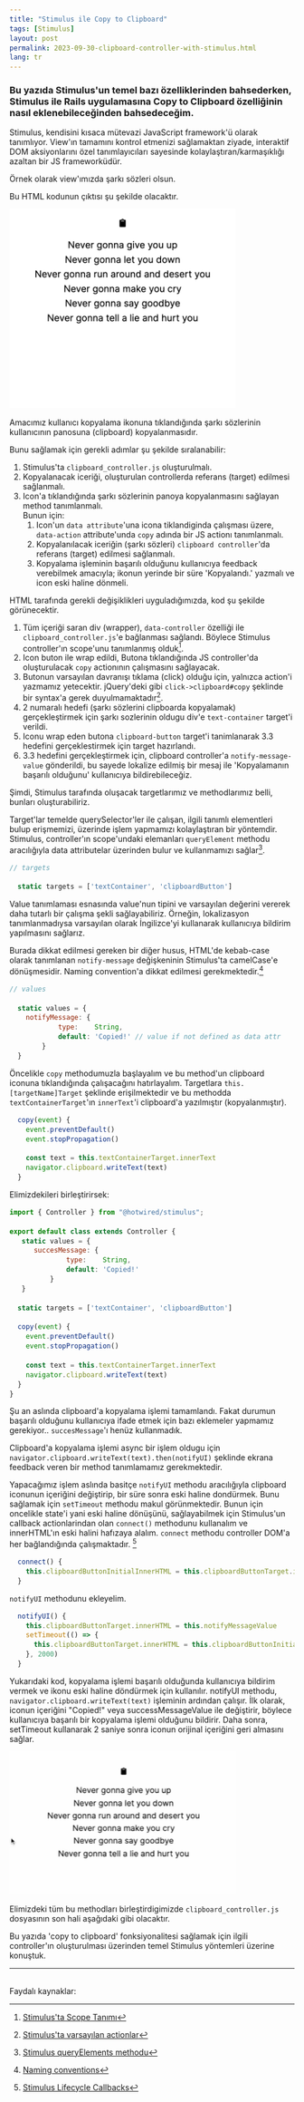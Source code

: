 ```yaml
---
title: "Stimulus ile Copy to Clipboard"
tags: [Stimulus]
layout: post
permalink: 2023-09-30-clipboard-controller-with-stimulus.html
lang: tr
---
```


### Bu yazıda Stimulus'un temel bazı özelliklerinden bahsederken, Stimulus ile Rails uygulamasına Copy to Clipboard özelliğinin nasıl eklenebileceğinden bahsedeceğim.

Stimulus, kendisini kısaca mütevazi JavaScript framework'ü olarak tanımlıyor.
View'ın tamamını kontrol etmenizi sağlamaktan ziyade, interaktif DOM aksiyonlarını özel tanımlayıcıları sayesinde kolaylaştıran/karmaşıklığı azaltan bir JS frameworküdür.

Örnek olarak view'ımızda şarkı sözleri olsun.

<script src="https://gist.github.com/safakferhatkaya/210fbcc158f275c2662888489d287062.js?file=_lyricss.html.erb"></script>

Bu HTML kodunun çıktısı şu şekilde olacaktır.

<img src="/assets/images/clipboard-lyrics-html-output.png" loading="lazy" alt="Html kodu ciktiis" width="400"/>

Amacımız kullanıcı kopyalama ikonuna tıklandığında şarkı sözlerinin kullanıcının panosuna (clipboard) kopyalanmasıdır.

Bunu sağlamak için gerekli adımlar şu şekilde sıralanabilir:
1. Stimulus'ta `clipboard_controller.js` oluşturulmalı.
2. Kopyalanacak iceriği, oluşturulan controllerda referans (target) edilmesi sağlanmalı.
3. Icon'a tıklandığında şarkı sözlerinin panoya kopyalanmasını sağlayan method tanımlanmalı.
    <br>Bunun için:
    1. Icon'un `data attribute`'una icona tiklandiginda çalışması üzere, `data-action` attribute'unda `copy` adında bir JS actionı tanımlanmalı.
    2. Kopyalanılacak iceriğin (şarkı sözleri) `clipboard controller`'da referans (target) edilmesi sağlanmalı.
    3. Kopyalama işleminin başarılı olduğunu kullanıcıya feedback verebilmek amacıyla; ikonun yerinde bir süre 'Kopyalandı.' yazmalı ve icon eski haline dönmeli.

HTML tarafında gerekli değişiklikleri uyguladığımızda, kod şu şekilde görünecektir.

<script src="https://gist.github.com/safakferhatkaya/210fbcc158f275c2662888489d287062.js?file=_lyrics.html.erb"></script>

1. Tüm içeriği saran div (wrapper), `data-controller` özelliği ile `clipboard_controller.js`'e bağlanması sağlandı. Böylece Stimulus controller'ın scope'unu tanımlanmış olduk[^1].
2. Icon buton ile wrap edildi, Butona tıklandığında JS controller'da oluşturulacak `copy` actionının çalışmasını sağlayacak.
3. Butonun varsayılan davranışı tıklama (click) olduğu için, yalnızca action'i yazmamız yetecektir. jQuery'deki gibi `click->clipboard#copy` şeklinde bir syntax'a gerek duyulmamaktadır[^2].
4. 2 numaralı hedefi (şarkı sözlerini clipboarda kopyalamak) gerçekleştirmek için şarkı sozlerinin oldugu div'e `text-container` target'i verildi.
5. Iconu wrap eden butona `clipboard-button` target'i tanimlanarak 3.3 hedefini gerçeklestirmek için target hazırlandı.
6. 3.3 hedefini gerçekleştirmek için, clipboard controller'a `notify-message-value` gönderildi, bu sayede lokalize edilmiş bir mesaj ile 'Kopyalamanın başarılı olduğunu' kullanıcıya bildirebileceğiz.

Şimdi, Stimulus tarafında oluşacak targetlarımız ve methodlarımız belli, bunları oluşturabiliriz.

Target'lar temelde querySelector'ler ile çalışan, ilgili tanımlı elementleri bulup erişmemizi, üzerinde işlem yapmamızı kolaylaştıran bir yöntemdir. Stimulus, controller'ın scope'undaki elemanları `queryElement` methodu aracılığıyla data attributelar üzerinden bulur ve kullanmamızı sağlar[^3].


```javascript
// targets

  static targets = ['textContainer', 'clipboardButton']
```

Value tanımlaması esnasında value'nun tipini ve varsayılan değerini vererek daha tutarlı bir çalışma şekli sağlayabiliriz. Örneğin, lokalizasyon tanımlanmadıysa varsayılan olarak İngilizce'yi kullanarak kullanıcıya bildirim yapılmasını sağlarız.



Burada dikkat edilmesi gereken bir diğer husus, HTML'de kebab-case olarak tanımlanan `notify-message` değişkeninin Stimulus'ta camelCase'e dönüşmesidir. Naming convention'a dikkat edilmesi gerekmektedir.[^4]
```javascript
// values

  static values = {
    notifyMessage: {
            type:    String,
            default: 'Copied!' // value if not defined as data attr
        }
  }
```
Öncelikle `copy` methodumuzla başlayalım ve bu method'un clipboard iconuna tıklandığında çalışacağını hatırlayalım. Targetlara `this.[targetName]Target` şeklinde erişilmektedir ve bu methodda `textContainerTarget`'ın `innerText`'i clipboard'a yazılmıştır (kopyalanmıştır).


```javascript
  copy(event) {
    event.preventDefault()
    event.stopPropagation()

    const text = this.textContainerTarget.innerText
    navigator.clipboard.writeText(text)
  }
```

Elimizdekileri birleştirirsek:

```javascript
import { Controller } from "@hotwired/stimulus";

export default class extends Controller {
   static values = {
      succesMessage: {
              type:    String,
              default: 'Copied!'
          }
   }

  static targets = ['textContainer', 'clipboardButton']

  copy(event) {
    event.preventDefault()
    event.stopPropagation()

    const text = this.textContainerTarget.innerText
    navigator.clipboard.writeText(text)
  }
}

```
Şu an aslında clipboard'a kopyalama işlemi tamamlandı. Fakat durumun başarılı olduğunu kullanıcıya ifade etmek için bazı eklemeler yapmamız gerekiyor.. `succesMessage`'ı henüz kullanmadık.

Clipboard'a kopyalama işlemi async bir işlem oldugu için `navigator.clipboard.writeText(text).then(notifyUI)` şeklinde ekrana feedback veren bir method tanımlamamız gerekmektedir.

Yapacağımız işlem aslında basitçe `notifyUI` methodu aracılığıyla clipboard iconunun içeriğini değiştirip, bir süre sonra eski haline dondürmek.
Bunu sağlamak için `setTimeout` methodu makul görünmektedir.
Bunun için oncelikle state'i yani eski haline dönüşünü, sağlayabilmek için Stimulus'un callback actionlarindan olan `connect()` methodunu kullanalım ve innerHTML'ın eski halini hafızaya alalım.
`connect` methodu controller DOM'a her bağlandığında çalışmaktadır. [^5]

```javascript
  connect() {
    this.clipboardButtonInitialInnerHTML = this.clipboardButtonTarget.innerHTML
  }
```

`notifyUI` methodunu ekleyelim.

```javascript
  notifyUI() {
    this.clipboardButtonTarget.innerHTML = this.notifyMessageValue
    setTimeout(() => {
      this.clipboardButtonTarget.innerHTML = this.clipboardButtonInitialInnerHTML
    }, 2000)
  }
```

Yukarıdaki kod, kopyalama işlemi başarılı olduğunda kullanıcıya bildirim vermek ve ikonu eski haline döndürmek için kullanılır. notifyUI methodu, `navigator.clipboard.writeText(text)` işleminin ardından çalışır. İlk olarak, iconun içeriğini "Copied!" veya successMessageValue ile değiştirir, böylece kullanıcıya başarılı bir kopyalama işlemi olduğunu bildirir. Daha sonra, setTimeout kullanarak 2 saniye sonra iconun orijinal içeriğini geri almasını sağlar.

<img src="/assets/images/notifyUI-method.gif" loading="lazy" alt="NotifyUI methodunun çalışma şekli" width="400"/>

Elimizdeki tüm bu methodları birleştirdigimizde `clipboard_controller.js` dosyasının son hali aşağıdaki gibi olacaktır.

<script src="https://gist.github.com/safakferhatkaya/210fbcc158f275c2662888489d287062.js?file=clipboard_controller.js"></script>

Bu yazıda 'copy to clipboard' fonksiyonalitesi sağlamak için ilgili controller'ın oluşturulması üzerinden temel Stimulus yöntemleri üzerine konuştuk.
<br>

-----------
<br>
Faydalı kaynaklar:


[^1]: [Stimulus'ta Scope Tanımı](https://github.com/hotwired/stimulus/blob/8cbca6db3b1b2ddb384deb3dd98397d3609d25a0/src/core/controller.ts#L48)
[^2]: [Stimulus'ta varsayılan actionlar](https://stimulus.hotwired.dev/reference/actions#event-shorthand)
[^3]: [Stimulus queryElements methodu](https://github.com/hotwired/stimulus/blob/8cbca6db3b1b2ddb384deb3dd98397d3609d25a0/src/core/scope.ts#L43)
[^4]: [Naming conventions](https://gist.github.com/sadeghbarati/4650e4c4e2f25b79a60d937e15cc7665#naming-conventions)
[^5]: [Stimulus Lifecycle Callbacks](https://stimulus.hotwired.dev/reference/lifecycle-callbacks)
